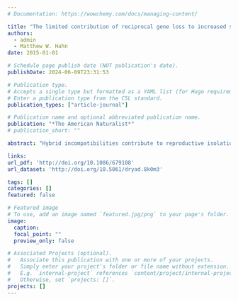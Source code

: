 ```yaml
---
# Documentation: https://wowchemy.com/docs/managing-content/

title: "The limited contribution of reciprocal gene loss to increased speciation rates following whole-genome duplication"
authors: 
  - admin
  - Matthew W. Hahn
date: 2015-01-01

# Schedule page publish date (NOT publication's date).
publishDate: 2024-06-09T23:31:53

# Publication type.
# Accepts a single type but formatted as a YAML list (for Hugo requirements).
# Enter a publication type from the CSL standard.
publication_types: ["article-journal"]

# Publication name and optional abbreviated publication name.
publication: "*The American Naturalist*"
# publication_short: ""

abstract: "Hybrid incompatibilities contribute to reproductive isolation between species, allowing them to follow independent evolutionary trajectories. Since hybrid incompatibilities are by definition deleterious, they cannot be selected for directly and must arise as a by-product of evolutionary divergence. Divergent resolution of duplicate genes, a special case of Dobzhansky-Muller incompatibilities, is one mechanism by which hybrid incompatibility can evolve. Following whole-genome duplication, loss of gene copies could possibly increase the opportunity for divergent resolution and, hence, the evolution of hybrid incompatibilities. However, divergent resolution can take place only when populations are isolated in allopatry; genes lost within a species cannot contribute to future speciation. Furthermore, nearly complete allopatry is necessary for passive divergent resolution. Using mathematical models, we demonstrate that these two factors severely impede the ability of divergent resolution alone to increase speciation rates, except under very particular conditions. Instead, we find that the population dynamics of diverging lineages dominate this process, leading to a larger role for ecology relative to genetics in the origin of new species, even by passive mechanisms. Divergent resolution of duplicate genes might increase speciation rates in some clades at some times, but our results indicate that it alone is unlikely to account for the macroevolutionary success of polyploid clades."

links:
url_pdf: 'http://doi.org/10.1086/679108'
url_dataset: 'http://doi.org/10.5061/dryad.8k0m3'

tags: []
categories: []
featured: false

# Featured image
# To use, add an image named `featured.jpg/png` to your page's folder. 
image:
  caption: 
  focal_point: ""
  preview_only: false

# Associated Projects (optional).
#   Associate this publication with one or more of your projects.
#   Simply enter your project's folder or file name without extension.
#   E.g. `internal-project` references `content/project/internal-project/index.md`.
#   Otherwise, set `projects: []`.
projects: []
---
```

